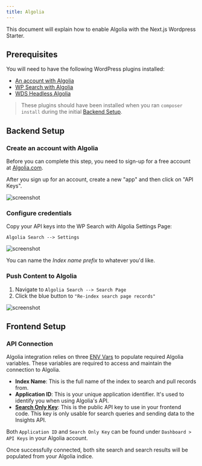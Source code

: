 ```yaml
---
title: Algolia
---
```


This document will explain how to enable Algolia with the Next.js Wordpress Starter.

## Prerequisites

You will need to have the following WordPress plugins installed:

- [An account with Algolia](https://www.algolia.com/)
- [WP Search with Algolia](https://wordpress.org/plugins/wp-search-with-algolia/)
- [WDS Headless Algolia](https://packagist.org/packages/webdevstudios/wds-headless-algolia)

> These plugins should have been installed when you ran `composer install` during the initial [Backend Setup](/docs/backend#step-2-install-theme-and-plugins).

## Backend Setup

### Create an account with Algolia

Before you can complete this step, you need to sign-up for a free account at [Algolia.com](https://www.algolia.com/).

After you sign up for an account, create a new "app" and then click on "API Keys".

![screenshot](/img/screenshot-setup-algolia-account.png)

### Configure credentials

Copy your API keys into the WP Search with Algolia Settings Page:

`Algolia Search --> Settings`

![screenshot](/img/screenshot-set-algolia-creds.png)

You can name the _Index name prefix_ to whatever you'd like.

### Push Content to Algolia

1. Navigate to `Algolia Search --> Search Page`
2. Click the blue button to `"Re-index search page records"`

![screenshot](/img/screenshot-set-algolia-creds.png)

## Frontend Setup

### API Connection

Algolia integration relies on three [ENV Vars](/docs/frontend/env-variables) to populate required Algolia variables. These variables are required to access and maintain the connection to Algolia.

- **Index Name**: This is the full name of the index to search and pull records from.
- **Application ID**: This is your unique application identifier. It's used to identify you when using Algolia's API.
- [**Search Only Key**](https://www.algolia.com/doc/guides/security/api-keys/#search-only-api-key): This is the public API key to use in your frontend code. This key is only usable for search queries and sending data to the Insights API.

Both `Application ID` and `Search Only Key` can be found under `Dashboard > API Keys` in your Algolia account.

Once successfully connected, both site search and search results will be populated from your Algolia indice.
